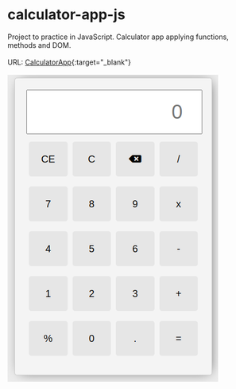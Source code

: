 # calculator-app-js
Project to practice in JavaScript. Calculator app applying functions, methods and DOM.
<br>
<br>
URL: [CalculatorApp](calculator-app-tobigfioroni.netlify.app){:target="_blank"}
<br>
<br>
![Texto alternativo](img/screenshot-calculator.png)
<br>
